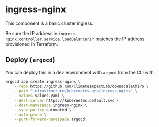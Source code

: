 # ingress-nginx
This component is a basic cluster ingress.

Be sure the IP address in `ingress-nginx.controller.service.loadBalancerIP` matches the IP address provisioned in Terraform.

## Deploy (`argocd`)

You can deploy this in a dev environment with `argocd` from the CLI with

```bash
argocd app create ingress-nginx \
    --repo https://github.com/ClimateImpactLab/downscaleCMIP6 \
    --path "infrastructure/kubernetes-gcp/ingress-nginx" \
    --values values.yaml \
    --dest-server https://kubernetes.default.svc \
    --dest-namespace ingress-nginx \
    --sync-policy automated \
    --auto-prune \
    --port-forward-namespace argocd
```
